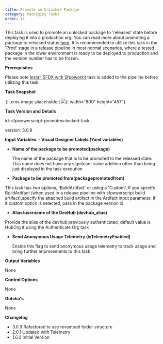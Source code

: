 ```yaml
---
title: Promote an Unlocked Package
category: Packaging Tasks
order: 13
---
```


This task is used to promote an unlocked package to 'released' state before deploying it into a production org. You can read more about promoting a package to released status [here](https://developer.salesforce.com/docs/atlas.en-us.sfdx_dev.meta/sfdx_dev/sfdx_dev_dev2gp_create_pkg_ver_promote.htm). It is recommended to utilize this taks in the 'Prod' stage in a release pipeline in most normal scenarios, where a tested package in the lower environment is ready to be deployed to production and the version number has to be frozen.

**Prerequisites**

Please note [Install SFDX with Sfpowerkit](/Tasks/Common-Utility-Tasks/Install%20SFDX%20CLI/) task is added to the pipeline before utilizing this task


**Task Snapshot**

![](data:image/png;base64,iVBORw0KGgoAAAANSUhEUgAAAAEAAAABCAYAAAAfFcSJAAAADUlEQVQYV2P4////fwAJ+wP9BUNFygAAAABJRU5ErkJggg==){: .cms-image-placeholder}![](/uploads/promote-an-unlocked-package.png){: width="800" height="457"}

**Task Version and Details**

id: sfpwowerscript-promoteunlocked-task

version: 3.0.9

**Input Variables&nbsp; - Visual Designer Labels (Yaml variables)**

* **Name of the package to be promoted(package)**

  The name of the package that is to be promoted to the released state. This name does not have any signifcant value addition other than being just displayed in the task execution

* **Package to be promoted from(packagepromotedfrom)**

This task has two options, 'BuildArtifact' or using a 'Custom'. If you specify BuildArtifact (when used in a release pipeline with sfpowerscript build artifact),specify the attached build artifact in the Artifact input parameter. If it custom option is selected, pass in the package version id

* **Alias/username of the DevHub (devhub\_alias)**

Provide the alias of the devhub previously authenticated, default value is HubOrg if using the Authenticate Org task

* **Send Anonymous Usage Telemetry (isTelemetryEnabled)**

   Enable this flag to send anonymous usage telemetry to track usage and bring further improvements to this task

**Output Variables**

None

**Control Options**

None

**Gotcha's**

None

**Changelog**

* 3.0.9 Refactored to use revamped folder structure
* 2.0.1 Updated with Telemetry
* 1.6.0 Initial Version